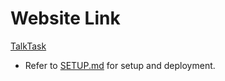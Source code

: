 # Website Link

[TalkTask](https://talktask.netlify.app/)

* Refer to [SETUP.md](https://github.com/IvanW5X/CS362-Winter2025-Team20-TalkTask/blob/main/documents/SETUP.md) for setup and deployment.
